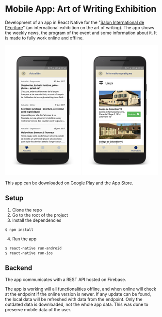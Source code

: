 # Mobile App: Art of Writing Exhibition 
Development of an app in React Native for the "[Salon International de l'Ecriture](https://www.salonecriture.org/)" (an international exhibition on the art of writing). The app shows the weekly news, the program of the event and some information about it. It is made to fully work online and offline.

<p float="left">
  <img src=".github/screenshot_app1.png" width="250" alt="screenshot of the mobile app">
  <img src=".github/screenshot_app2.png" width="250" alt="screenshot of the mobile app">
</p>


This app can be downloaded on <a href="https://play.google.com/store/apps/details?id=com.salonecritureapp">Google Play</a> and the <a href="https://itunes.apple.com/us/app/salonecriture/id1210470736?mt=8">App Store</a>.

## Setup

1. Clone the repo
2. Go to the root of the project
3. Install the dependencies
  ```
  $ npm install
  ```

4. Run the app
  ```
  $ react-native run-android
  $ react-native run-ios
  ```

## Backend
The app communicates with a REST API hosted on Firebase.

The app is working will all functionalities offline, and when online will check at the endpoint if the online version is newer. If any update can be found, the local data will be refreshed with data from the endpoint. Only the outdated data is downloaded, not the whole app data. This was done to preserve mobile data of the user.
